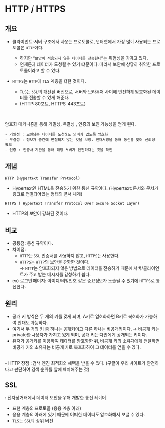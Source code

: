 # HTTP / HTTPS

## 개요
- 클라이언트-서버 구조에서 사용는 프로토콜로, 인터넷에서 가장 많이 사용되는 프로토콜은 `HTTP`이다.
  - 하지만 `“보안이 적용되지 않은 데이터를 전송한다”`는 위험성을 가지고 있다.
  - 언제든지 데이터가 도청될 수 있기 떄문이다. 따라서 보안에 상당히 취약한 프로토콜이라고 할 수 있다.

- `HTTPS`는 `HTTP`에 `TLS` 계층을 더한 것이다.
  - `TLS`는 `SSL`의 개선된 버전으로, 서버와 브라우저 사이에 안전하게 암호화된 데이터를 전송할 수 있게 해준다.
  - (HTTP: 80포트, HTTPS: 443포트)

</br>

암호화 매커니즘을 통해 기밀성, 무결성 , 인증의 보안 기능성을 얻게 된다.

```
- 기밀성 : 교환되는 데이터를 도청해도 의미가 없도록 암호화
- 무결성 : 정보가 중간에 변질되지 않는 것을 보장. 전자서명을 통해 통신을 맺어 신뢰성 확보
- 인증 : 인증서 기관을 통해 해당 서버가 안전하다는 것을 확인
```

## 개념
```
HTTP (Hypertext Transfer Protocol)
```
- Hypertext인 HTML을 전송하기 위한 통신 규악이다.
(Hypertext: 문서와 문서가 링크로 연결되어있는 형태의 문서 체계)
```
HTTPS ( Hypertext Transfer Protocol Over Secure Socket Layer)
```
- HTTP의 보안이 강화된 것이다.

## 비교
- 공통점: 통신 규약이다.
- 차이점:
    - `HTTP`는 `SSL` 인증서를 사용하지 않고, `HTTPS`는 사용한다.
    - `HTTPS`는 `HTTP`의 보안을 강화한 것이다.    
    → `HTTP`는 암호화되지 않은 방법으로 데이터를 전송하기 때문에 서버/클라이언트가 주고 받는 메시지를 감청하기 쉽다.
- ex) 로그인 페이지: 아이디/비밀번호 같은 중요정보가 노출될 수 있기에 `HTTPS`로 통신한다.

## 원리
- 공개 키 방식은 두 개의 키를 갖게 되며, A키로 암호화하면 B키로 복호화가 가능하여 반대도 가능하다.
- 여기서 두 개의 키 중 하나는 공개키이고 다른 하나는 비공개키이다.
→ 비공개 키는 private한 사용자가 가지고 있게 되며, 공개 키는 다인에게 공개되는 키이다.
- 유저가 공개키를 이용하여 데이터를 암호화한 뒤, 비공개 키의 소유자에게 전달하면 비공개 키의  소유자는 비공개 키로 복호화하여 그 데이터를 얻을 수 있다.

</br>
- HTTP 장점 : 검색 엔진 최적화의 혜택을 받을 수 있다.
(구글이 우리 사이트가 안전하다고 판단하여 검색 순위를 앞에 배치해주는 것)


## SSL
: 전자상거래에서 데이터 보안을 위해 개발한 통신 레이어

- 표현 계층의 프로토콜 (응용 계층 아래)
- 응용 계층의 아래에 있기 때문에 어떠한 데이터도 암호화해서 보낼 수 있다.
- `TLS`는 `SSL`의 상위 버전 
